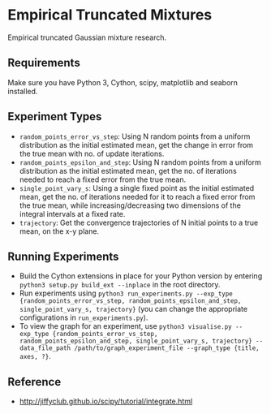 # Empirical Truncated Mixtures
Empirical truncated Gaussian mixture research.

## Requirements
Make sure you have Python 3, Cython, scipy, matplotlib and seaborn installed.

## Experiment Types
- `random_points_error_vs_step`: Using N random points from a uniform distribution as the initial estimated mean, get the change in error from the true mean with no. of update iterations.
- `random_points_epsilon_and_step`: Using N random points from a uniform distribution as the initial estimated mean, get the no. of iterations needed to reach a fixed error from the true mean.
- `single_point_vary_s`: Using a single fixed point as the initial estimated mean, get the no. of iterations needed for it to reach a fixed error from the true mean, while increasing/decreasing two dimensions of the integral intervals at a fixed rate.
- `trajectory`: Get the convergence trajectories of N initial points to a true mean, on the x-y plane.

## Running Experiments
- Build the Cython extensions in place for your Python version by entering `python3 setup.py build_ext --inplace` in the root directory.
- Run experiments using `python3 run_experiments.py --exp_type {random_points_error_vs_step, random_points_epsilon_and_step, single_point_vary_s, trajectory}` (you can change the appropriate configurations in `run_experiments.py`).
- To view the graph for an experiment, use `python3 visualise.py --exp_type {random_points_error_vs_step, random_points_epsilon_and_step, single_point_vary_s, trajectory} --data_file_path /path/to/graph_experiment_file --graph_type {title, axes, ?}`.

## Reference
- http://jiffyclub.github.io/scipy/tutorial/integrate.html